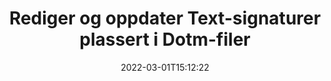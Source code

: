 ---
############################# Static ############################
layout: "auto-gen-signature"
date: 2022-03-01T15:12:22
draft: false
operation: Update
signaturetype: Text
fileformat: Dotm
productName: Java
lang: no
productCode: java
otherformats: pdf doc docx docm dot dotm dotx odt ott rtf xls xlsx xlsm xlsb csv ods ots xltx xltm ppt pptx pps ppsx odp otp potx potm pptm ppsm
breadcrumb: Put Text signature on Dotm for Java

############################# Head ############################
head_title: "Oppdater Text-signaturer plassert på Dotm-filer med Java"
head_description: "Bruk enkel og enkel for å forstå Java-koden for Text-signaturoppdatering i signerte Dotm-dokumenter."

############################# Header ############################
title: "Rediger og oppdater Text-signaturer plassert i Dotm-filer"
description: "API for Java gir funksjonalitet for Text-signaturer som oppdateres i Dotm-dokumenter. Oppdater e-signaturer i Dotm-dokumentene dine med et par linjer med Java-kode raskt og enkelt."
bg_image: "https://cms.admin.containerize.com/templates/aspose/App_Themes/V3/images/bg/header1.png"
bg_overlay: false
button:
    enable: true

############################# SubMenu ############################
submenu:
    enable: true

    left:
        img_alt: "GroupDocs.Signature for Java"
        image: "https://cms.admin.containerize.com/templates/groupdocs/images/product-logos/90x90-noborder/groupdocs-signature-java.png"
        product: "GroupDocs.Signature"
        platform: "Java"



############################# About ############################
about:
    enable: true
    title: "Lær om GroupDocs.Signature for Java API-funksjoner"
    content: |
        [GroupDocs.Signature for Java](https://products.groupdocs.com/signature/java/) API-funksjonalitet inneholder et stort utvalg måter å behandle etterspurte dokumentformater ved å bruke elektroniske signaturer. Et bredt spekter av e-signaturer som tekster, bilder, digitale sertifikater, strekkoder, QR-koder, stempler eller metadata støttes. Kunder kan legge til, fjerne, redigere, validere eller søke i digitale signaturer i PDF-er, MS Word-dokumenter, MS Excel-arbeidsbøker, MS PowerPoint-presentasjoner, Adobe Photoshop-filer og ulike bildeformater. Mange nyttige funksjoner og innstillinger er tilgjengelige.
    

############################# Steps ############################
steps:
    enable: true
    title_left: "Hvordan endre Text-signaturer i Dotm-dokumentet ditt"
    content_left: |
        [GroupDocs.Signature for Java](https://products.groupdocs.com/signature/java/) inkluderer nyttige funksjoner som oppdatering av Text-signaturer plassert i Dotm-dokumenter. Det gjør det mulig å endre signaturfunksjoner uten ekstra kode.
        
        * Til å begynne med, lag signaturobjekt som passerer som en konstruktørparameterbane til et dokument som skal oppdateres.
        * Deretter instansierer du et passende bestemt signaturobjekt og setter opp identifikatoren og egenskapene som må endres.
        * Til slutt kaller du Signatures oppdateringsmetode som sender et bestemt signaturobjekt.
        * Behandle oppdatering av resultater til din varsel.

    title_right: "Systemkrav"
    content_right: |
        GroupDocs.Signature for Java støttes på alle større plattformer og operativsystemer. Før du utfører koden nedenfor, sørg for at du har følgende forutsetninger installert på systemet ditt.

        * Operativsystemer: Microsoft Windows, Linux, MacOS
        * Utviklingsmiljøer: NetBeans, Intellij IDEA, Eclipse, etc.
        * Java runtime: J2SE 6.0 and above
        * Last ned den nyeste versjonen av GroupDocs.Signature for Java fra [Maven](https://repository.groupdocs.com/webapp/#/artifacts/browse/tree/General/repo/com/groupdocs/groupdocs-signature)
         
    code: |
        ```java    
                
        // Set up input Dotm file
        String filePath = "input.dotm";
        // Set up output file
        String outputFilePath = "output.dotm";

        // Instantiate Signature for input file
        Signature signature = new Signature(filePath);

        // Id of signature which is supposed to be updated
        // such Id might be got as a result of search operation
        String id = "eff64a14-dad9-47b0-88e5-2ee4e3604e71";

        // provide signature features to update
        // set up particular signature id
        TextSignature signatureToUpdate = new TextSignature(id);

        // specify signature width
        signatureToUpdate.setWidth(130);
        // specify signature height
        signatureToUpdate.setHeight(20);
        // set left position
        signatureToUpdate.setLeft(40);
        // set top position
        signatureToUpdate.setTop(50);
        // set up new text
        signatureToUpdate.setText("Mr. John Smith");

        // update signature
        Boolean updateResult = signature.update(outputFilePath, signatureToUpdate);

        // process updation result
        if (updateResult)
        {
                System.out.println("Signature was updated successfully!");
        }
        ```

############################# Demos ############################
demos:
    enable: true
    title: "Oppdatering av Text-signaturene på dokumentsidene - Live Demo"
    content: |
       Rediger ulike elektroniske signaturer til Dotm-dokumentet akkurat nå ved å gå til nettstedet [GroupDocs.Signature-appen](https://products.groupdocs.app/signature/family).          

############################# More Formats ############################
more_formats:
    enable: true
    title: "Oppdater forskjellige Text-signaturer via Java"
    content: |
        "Redigering av digitale signaturer som er plassert i ulike dokumentformater. Oppdater signaturdata uten ekstra kode."
    format: 
       
       
back_to_top:
    enable: true
---